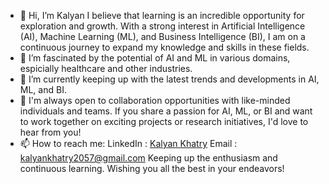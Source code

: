 - 👋 Hi, I’m Kalyan
 I believe that learning is an incredible opportunity for exploration and growth. 
 With a strong interest in Artificial Intelligence (AI), Machine Learning (ML), and Business Intelligence (BI), 
 I am on a continuous journey to expand my knowledge and skills in these fields.
- 👀 I’m fascinated by the potential of AI and ML in various domains, espicially healthcare and other industries.
- 🌱 I’m currently keeping up with the latest trends and developments in AI, ML, and BI. 
- 💞️ I'm always open to collaboration opportunities with like-minded individuals and teams. If you share a passion for AI, ML, or BI and 
 want to work together on exciting projects or research initiatives, I'd love to hear from you!
- 📫 How to reach me:
      LinkedIn  : [Kalyan Khatry](https://www.linkedin.com/in/kalyan-khatry-9aa49a211/)
      Email     : kalyankhatry2057@gmail.com
Keeping up the enthusiasm and continuous learning. Wishing you all the best in your endeavors!

